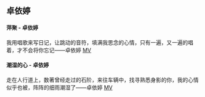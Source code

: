 ## 卓依婷
#### 萍聚 - 卓依婷
我用唱歌来写日记，让跳动的音符，填满我思念的心情，只有一遍，又一遍的唱着，才不会将你忘记——卓依婷
[MV](https://www.bilibili.com/video/BV1c4411T7ug?p=60)
#### 潮湿的心 - 卓依婷
走在人行道上，数著曾经走过的石阶，来往车辆中，找寻熟悉身影的你，我的心情似乎也被，阵阵的细雨潮湿了——卓依婷
[MV](https://www.bilibili.com/video/BV1c4411T7ug?p=1)
